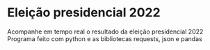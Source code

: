 # Eleição presidencial 2022
Acompanhe em tempo real o resultado da eleição presidencial 2022
Programa feito com python e as bibliotecas requests, json e pandas
